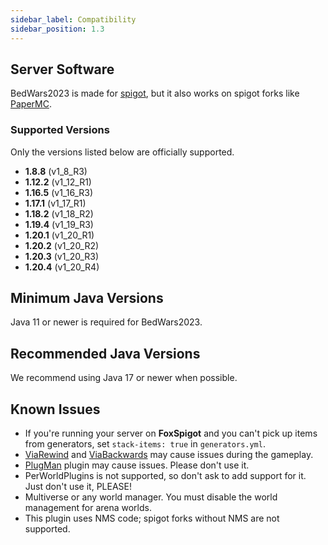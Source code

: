 ```yaml
---
sidebar_label: Compatibility
sidebar_position: 1.3
---
```

## Server Software
BedWars2023 is made for [spigot](https://spigotmc.org/), but it also works on spigot forks like [PaperMC](https://papermc.io/downloads).

### Supported Versions
Only the versions listed below are officially supported.
* **1.8.8** (v1_8_R3)
* **1.12.2** (v1_12_R1)
* **1.16.5** (v1_16_R3)
* **1.17.1** (v1_17_R1)
* **1.18.2** (v1_18_R2)
* **1.19.4** (v1_19_R3)
* **1.20.1** (v1_20_R1)
* **1.20.2** (v1_20_R2)
* **1.20.3** (v1_20_R3)
* **1.20.4** (v1_20_R4)

## Minimum Java Versions
Java 11 or newer is required for BedWars2023.

## Recommended Java Versions
We recommend using Java 17 or newer when possible.


## Known Issues
- If you're running your server on **FoxSpigot** and you can't pick up items from generators, set `stack-items: true` in `generators.yml`.
- [ViaRewind](https://spigotmc.org/resources/52109/) and [ViaBackwards](https://spigotmc.org/resources/27448/) may cause issues during the gameplay.
- [PlugMan](https://dev.bukkit.org/projects/plugman/) plugin may cause issues. Please don't use it.
- PerWorldPlugins is not supported, so don't ask to add support for it. Just don't use it, PLEASE!
- Multiverse or any world manager. You must disable the world management for arena worlds.
- This plugin uses NMS code; spigot forks without NMS are not supported.
